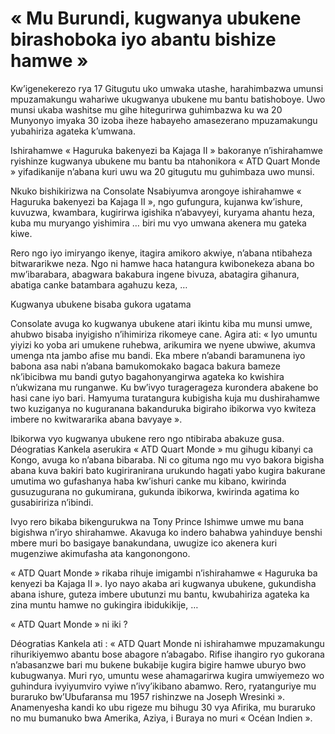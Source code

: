 # « Mu Burundi, kugwanya ubukene birashoboka iyo abantu bishize hamwe »

Kw’igenekerezo rya 17 Gitugutu uko umwaka utashe, harahimbazwa umunsi mpuzamakungu wahariwe ukugwanya ubukene mu bantu batishoboye. Uwo munsi ukaba washitse mu gihe hitegurirwa guhimbazwa ku wa 20 Munyonyo imyaka 30 izoba iheze habayeho amasezerano mpuzamakungu yubahiriza agateka k’umwana.

Ishirahamwe « Haguruka bakenyezi ba Kajaga II » bakoranye n’ishirahamwe ryishinze kugwanya ubukene mu bantu ba ntahonikora « ATD Quart Monde » yifadikanije n’abana kuri uwu wa 20 gitugutu mu guhimbaza uwo munsi.

Nkuko bishikirizwa na Consolate Nsabiyumva arongoye ishirahamwe « Haguruka bakenyezi ba Kajaga II », ngo gufungura, kujanwa kw’ishure, kuvuzwa, kwambara, kugirirwa igishika n’abavyeyi, kuryama ahantu heza, kuba mu muryango yishimira … biri mu vyo umwana akenera mu gateka kiwe.

Rero ngo iyo imiryango ikenye, itagira amikoro akwiye, n’abana ntibaheza bitwararikwe neza. Ngo ni hamwe haca hatangura kwibonekeza abana bo mw’ibarabara, abagwara bakabura ingene bivuza, abatagira gihanura, abatiga canke batambara agahuzu keza, …

Kugwanya ubukene bisaba gukora ugatama

Consolate avuga ko kugwanya ubukene atari ikintu kiba mu munsi umwe, ahubwo bisaba inyigisho n’ihimiriza rikomeye cane. Agira ati: « Iyo umuntu yiyizi ko yoba ari umukene ruhebwa, arikumira we nyene ubwiwe, akumva umenga nta jambo afise mu bandi. Eka mbere n’abandi baramunena iyo babona asa nabi n’abana bamukomokako bagaca bakura bameze nk’ibicibwa mu bandi gutyo bagahonyangirwa agateka ko kwishira n’ukwizana mu runganwe. Ku bw’ivyo turagerageza kurondera abakene bo hasi cane iyo bari. Hamyuma turatangura kubigisha kuja mu dushirahamwe two kuziganya no kuguranana bakanduruka bigiraho ibikorwa vyo kwiteza imbere no kwitwararika abana bavyaye ».

Ibikorwa vyo kugwanya ubukene rero ngo ntibiraba abakuze gusa. Déogratias Kankela aserukira « ATD Quart Monde » mu gihugu kibanyi ca Kongo, avuga ko n’abana bibaraba. Ni co gituma ngo mu vyo bakora bigisha abana kuva bakiri bato kugiriranirana urukundo hagati yabo kugira bakurane umutima wo gufashanya haba kw’ishuri canke mu kibano, kwirinda gusuzugurana no gukumirana, gukunda ibikorwa, kwirinda agatima ko gusabiririza n’ibindi.

Ivyo rero bikaba bikengurukwa na Tony Prince Ishimwe umwe mu bana bigishwa n’iryo shirahamwe. Akavuga ko indero bahabwa yahinduye benshi mbere muri bo basigaye banakundana, uwugize ico akenera kuri mugenziwe akimufasha ata kangonongono.

« ATD Quart Monde » rikaba rihuje imigambi n’ishirahamwe « Haguruka ba kenyezi ba Kajaga II ». Iyo nayo akaba ari kugwanya ubukene, gukundisha abana ishure, guteza imbere ubutunzi mu bantu, kwubahiriza agateka ka zina muntu hamwe no gukingira ibidukikije, …

« ATD Quart Monde » ni iki ?

Déogratias Kankela ati : « ATD Quart Monde ni ishirahamwe mpuzamakungu rihurikiyemwo abantu bose abagore n’abagabo. Rifise ihangiro ryo gukorana n’abasanzwe bari mu bukene bukabije kugira bigire hamwe uburyo bwo kubugwanya. Muri ryo, umuntu wese ahamagarirwa kugira umwiyemezo wo guhindura ivyiyumviro vyiwe n’ivy’ikibano abamwo. Rero, ryatanguriye mu buraruko bw’Ubufaransa mu 1957 rishinzwe na Joseph Wresinki ». Anamenyesha kandi ko ubu rigeze mu bihugu 30 vya Afirika, mu buraruko no mu bumanuko bwa Amerika, Aziya, i Buraya no muri « Océan Indien ».